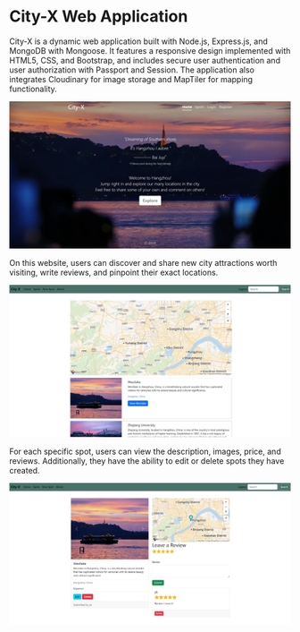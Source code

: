 # City-X Web Application

City-X is a dynamic web application built with Node.js, Express.js, and MongoDB with Mongoose. It features a responsive design implemented with HTML5, CSS, and Bootstrap, and includes secure user authentication and user authorization with Passport and Session. The application also integrates Cloudinary for image storage and MapTiler for mapping functionality.

![homepage](/assets/homepage.png "homepage")

On this website, users can discover and share new city attractions worth visiting, write reviews, and pinpoint their exact locations.

![indexpage](/assets/indexpage.png 'indexpage')

For each specific spot, users can view the description, images, price, and reviews. Additionally, they have the ability to edit or delete spots they have created.

![showpage](/assets/showpage.png 'showpage')
